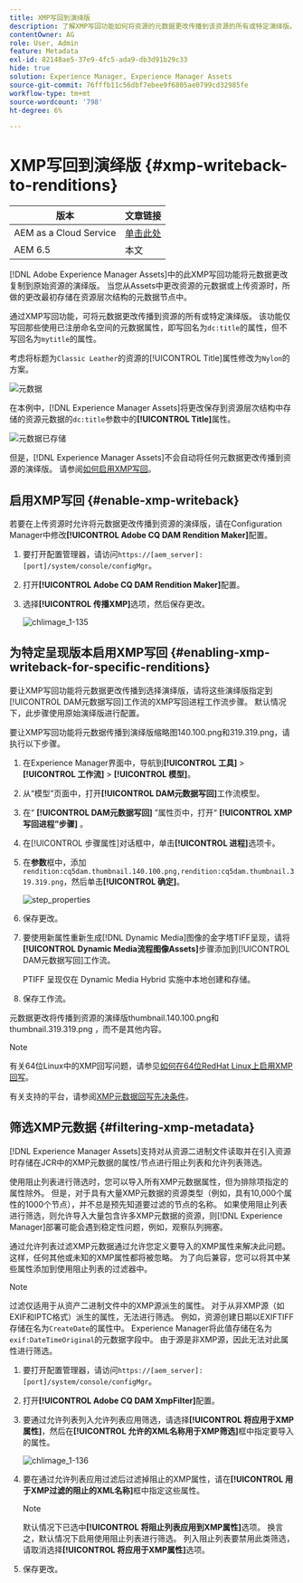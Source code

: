 ```yaml
---
title: XMP写回到演绎版
description: 了解XMP写回功能如何将资源的元数据更改传播到该资源的所有或特定演绎版。
contentOwner: AG
role: User, Admin
feature: Metadata
exl-id: 82148ae5-37e9-4fc5-ada9-db3d91b29c33
hide: true
solution: Experience Manager, Experience Manager Assets
source-git-commit: 76fffb11c56dbf7ebee9f6805ae0799cd32985fe
workflow-type: tm+mt
source-wordcount: '798'
ht-degree: 6%

---
```


# XMP写回到演绎版 {#xmp-writeback-to-renditions}

| 版本 | 文章链接 |
| -------- | ---------------------------- |
| AEM as a Cloud Service | [单击此处](https://experienceleague.adobe.com/docs/experience-manager-cloud-service/content/assets/admin/xmp-metadata.html?lang=zh-Hans) |
| AEM 6.5 | 本文 |

[!DNL Adobe Experience Manager Assets]中的此XMP写回功能将元数据更改复制到原始资源的演绎版。 当您从Assets中更改资源的元数据或上传资源时，所做的更改最初存储在资源层次结构的元数据节点中。

通过XMP写回功能，可将元数据更改传播到资源的所有或特定演绎版。 该功能仅写回那些使用已注册命名空间的元数据属性，即写回名为`dc:title`的属性，但不写回名为`mytitle`的属性。

考虑将标题为`Classic Leather`的资源的[!UICONTROL Title]属性修改为`Nylon`的方案。

![元数据](assets/metadata.png)

在本例中，[!DNL Experience Manager Assets]将更改保存到资源层次结构中存储的资源元数据的`dc:title`参数中的&#x200B;**[!UICONTROL Title]**&#x200B;属性。

![元数据已存储](assets/metadata_stored.png)

但是，[!DNL Experience Manager Assets]不会自动将任何元数据更改传播到资源的演绎版。 请参阅[如何启用XMP写回](#enable-xmp-writeback)。

## 启用XMP写回 {#enable-xmp-writeback}

若要在上传资源时允许将元数据更改传播到资源的演绎版，请在Configuration Manager中修改&#x200B;**[!UICONTROL Adobe CQ DAM Rendition Maker]**&#x200B;配置。

1. 要打开配置管理器，请访问`https://[aem_server]:[port]/system/console/configMgr`。
1. 打开&#x200B;**[!UICONTROL Adobe CQ DAM Rendition Maker]**&#x200B;配置。
1. 选择&#x200B;**[!UICONTROL 传播XMP]**&#x200B;选项，然后保存更改。

   ![chlimage_1-135](assets/chlimage_1-346.png)

## 为特定呈现版本启用XMP写回 {#enabling-xmp-writeback-for-specific-renditions}

要让XMP写回功能将元数据更改传播到选择演绎版，请将这些演绎版指定到[!UICONTROL DAM元数据写回]工作流的XMP写回进程工作流步骤。 默认情况下，此步骤使用原始演绎版进行配置。

要让XMP写回功能将元数据传播到演绎版缩略图140.100.png和319.319.png，请执行以下步骤。

1. 在Experience Manager界面中，导航到&#x200B;**[!UICONTROL 工具]** > **[!UICONTROL 工作流]** > **[!UICONTROL 模型]**。
1. 从“模型”页面中，打开&#x200B;**[!UICONTROL DAM元数据写回]**&#x200B;工作流模型。
1. 在“ **[!UICONTROL DAM元数据写回]** ”属性页中，打开“ **[!UICONTROL XMP写回进程”步骤]** 。
1. 在[!UICONTROL 步骤属性]对话框中，单击&#x200B;**[!UICONTROL 进程]**&#x200B;选项卡。
1. 在&#x200B;**参数**&#x200B;框中，添加`rendition:cq5dam.thumbnail.140.100.png,rendition:cq5dam.thumbnail.319.319.png`，然后单击&#x200B;**[!UICONTROL 确定]**。

   ![step_properties](assets/step_properties.png)

1. 保存更改。
1. 要使用新属性重新生成[!DNL Dynamic Media]图像的金字塔TIFF呈现，请将&#x200B;**[!UICONTROL Dynamic Media流程图像Assets]**&#x200B;步骤添加到[!UICONTROL DAM元数据写回]工作流。

   PTIFF 呈现仅在 Dynamic Media Hybrid 实施中本地创建和存储。

1. 保存工作流。

元数据更改将传播到资源的演绎版thumbnail.140.100.png和thumbnail.319.319.png ，而不是其他内容。

>[!NOTE]
>
>有关64位Linux中的XMP回写问题，请参见[如何在64位RedHat Linux上启用XMP回写](https://helpx.adobe.com/experience-manager/kb/enable-xmp-write-back-64-bit-redhat.html)。
>
>有关支持的平台，请参阅[XMP元数据回写先决条件](/help/sites-deploying/technical-requirements.md#requirements-for-aem-assets-xmp-metadata-write-back)。

## 筛选XMP元数据 {#filtering-xmp-metadata}

[!DNL Experience Manager Assets]支持对从资源二进制文件读取并在引入资源时存储在JCR中的XMP元数据的属性/节点进行阻止列表和允许列表筛选。

使用阻止列表进行筛选时，您可以导入所有XMP元数据属性，但为排除项指定的属性除外。 但是，对于具有大量XMP元数据的资源类型（例如，具有10,000个属性的1000个节点），并不总是预先知道要过滤的节点的名称。 如果使用阻止列表进行筛选，则允许导入大量包含许多XMP元数据的资源，则[!DNL Experience Manager]部署可能会遇到稳定性问题，例如，观察队列拥塞。

通过允许列表过滤XMP元数据通过允许您定义要导入的XMP属性来解决此问题。 这样，任何其他或未知的XMP属性都将被忽略。 为了向后兼容，您可以将其中某些属性添加到使用阻止列表的过滤器中。

>[!NOTE]
>
>过滤仅适用于从资产二进制文件中的XMP源派生的属性。 对于从非XMP源（如EXIF和IPTC格式）派生的属性，无法进行筛选。 例如，资源创建日期以EXIFTIFF存储在名为`CreateDate`的属性中。 Experience Manager将此值存储在名为`exif:DateTimeOriginal`的元数据字段中。 由于源是非XMP源，因此无法对此属性进行筛选。

1. 要打开配置管理器，请访问`https://[aem_server]:[port]/system/console/configMgr`。
1. 打开&#x200B;**[!UICONTROL Adobe CQ DAM XmpFilter]**&#x200B;配置。
1. 要通过允许列表列入允许列表应用筛选，请选择&#x200B;**[!UICONTROL 将应用于XMP属性]**，然后在&#x200B;**[!UICONTROL 允许的XML名称用于XMP筛选]**&#x200B;框中指定要导入的属性。

   ![chlimage_1-136](assets/chlimage_1-347.png)

1. 要在通过允许列表应用过滤后过滤掉阻止的XMP属性，请在&#x200B;**[!UICONTROL 用于XMP过滤的阻止的XML名称]**&#x200B;框中指定这些属性。

   >[!NOTE]
   >
   >默认情况下已选中&#x200B;**[!UICONTROL 将阻止列表应用到XMP属性]**&#x200B;选项。 换言之，默认情况下启用使用阻止列表进行筛选。 列入阻止列表要禁用此类筛选，请取消选择&#x200B;**[!UICONTROL 将应用于XMP属性]**&#x200B;选项。

1. 保存更改。

